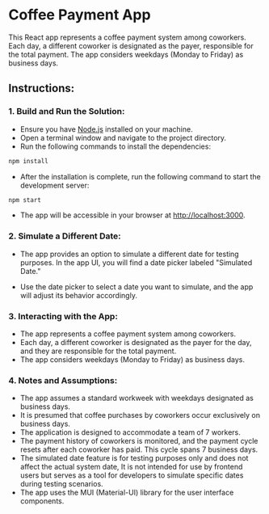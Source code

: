 # Coffee Payment App

This React app represents a coffee payment system among coworkers. Each day, a different coworker is designated as the payer, responsible for the total payment. The app considers weekdays (Monday to Friday) as business days.

## Instructions:

### 1. Build and Run the Solution:

- Ensure you have [Node.js](https://nodejs.org/) installed on your machine.
- Open a terminal window and navigate to the project directory.
- Run the following commands to install the dependencies:

```bash
npm install
```

- After the installation is complete, run the following command to start the development server:

```bash
npm start
```

- The app will be accessible in your browser at [http://localhost:3000](http://localhost:3000).

### 2. Simulate a Different Date:

- The app provides an option to simulate a different date for testing purposes. In the app UI, you will find a date picker labeled "Simulated Date."

- Use the date picker to select a date you want to simulate, and the app will adjust its behavior accordingly.

### 3. Interacting with the App:

- The app represents a coffee payment system among coworkers.
- Each day, a different coworker is designated as the payer for the day, and they are responsible for the total payment.
- The app considers weekdays (Monday to Friday) as business days.

### 4. Notes and Assumptions:

- The app assumes a standard workweek with weekdays designated as business days.
- It is presumed that coffee purchases by coworkers occur exclusively on business days.
- The application is designed to accommodate a team of 7 workers.
- The payment history of coworkers is monitored, and the payment cycle resets after each coworker has paid. This cycle spans 7 business days.
- The simulated date feature is for testing purposes only and does not affect the actual system date, It is not intended for use by frontend users but serves as a tool for developers to simulate specific dates during testing scenarios.
- The app uses the MUI (Material-UI) library for the user interface components.
